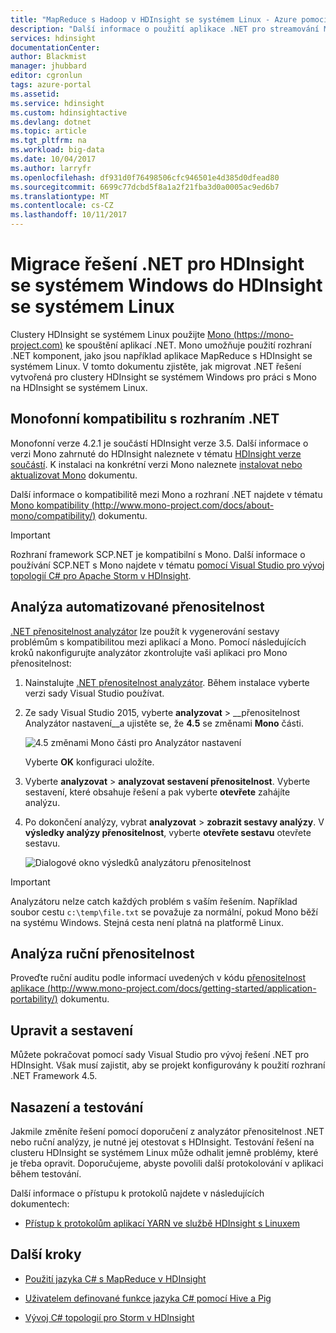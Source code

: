 ```yaml
---
title: "MapReduce s Hadoop v HDInsight se systémem Linux - Azure pomocí rozhraní .NET | Microsoft Docs"
description: "Další informace o použití aplikace .NET pro streamování MapReduce na HDInsight se systémem Linux."
services: hdinsight
documentationCenter: 
author: Blackmist
manager: jhubbard
editor: cgronlun
tags: azure-portal
ms.assetid: 
ms.service: hdinsight
ms.custom: hdinsightactive
ms.devlang: dotnet
ms.topic: article
ms.tgt_pltfrm: na
ms.workload: big-data
ms.date: 10/04/2017
ms.author: larryfr
ms.openlocfilehash: df931d0f76498506cfc946501e4d385d0dfead80
ms.sourcegitcommit: 6699c77dcbd5f8a1a2f21fba3d0a0005ac9ed6b7
ms.translationtype: MT
ms.contentlocale: cs-CZ
ms.lasthandoff: 10/11/2017
---
```

# <a name="migrate-net-solutions-for-windows-based-hdinsight-to-linux-based-hdinsight"></a>Migrace řešení .NET pro HDInsight se systémem Windows do HDInsight se systémem Linux

Clustery HDInsight se systémem Linux použijte [Mono (https://mono-project.com)](https://mono-project.com) ke spouštění aplikací .NET. Mono umožňuje použití rozhraní .NET komponent, jako jsou například aplikace MapReduce s HDInsight se systémem Linux. V tomto dokumentu zjistěte, jak migrovat .NET řešení vytvořená pro clustery HDInsight se systémem Windows pro práci s Mono na HDInsight se systémem Linux.

## <a name="mono-compatibility-with-net"></a>Monofonní kompatibilitu s rozhraním .NET

Monofonní verze 4.2.1 je součástí HDInsight verze 3.5. Další informace o verzi Mono zahrnuté do HDInsight naleznete v tématu [HDInsight verze součástí](hdinsight-component-versioning.md). K instalaci na konkrétní verzi Mono naleznete [instalovat nebo aktualizovat Mono](hdinsight-hadoop-install-mono.md) dokumentu.

Další informace o kompatibilitě mezi Mono a rozhraní .NET najdete v tématu [Mono kompatibility (http://www.mono-project.com/docs/about-mono/compatibility/)](http://www.mono-project.com/docs/about-mono/compatibility/) dokumentu.

> [!IMPORTANT]
> Rozhraní framework SCP.NET je kompatibilní s Mono. Další informace o používání SCP.NET s Mono najdete v tématu [pomocí Visual Studio pro vývoj topologií C# pro Apache Storm v HDInsight](hdinsight-storm-develop-csharp-visual-studio-topology.md).

## <a name="automated-portability-analysis"></a>Analýza automatizované přenositelnost

[.NET přenositelnost analyzátor](https://marketplace.visualstudio.com/items?itemName=ConnieYau.NETPortabilityAnalyzer) lze použít k vygenerování sestavy problémům s kompatibilitou mezi aplikací a Mono. Pomocí následujících kroků nakonfigurujte analyzátor zkontrolujte vaši aplikaci pro Mono přenositelnost:

1. Nainstalujte [.NET přenositelnost analyzátor](https://marketplace.visualstudio.com/items?itemName=ConnieYau.NETPortabilityAnalyzer). Během instalace vyberte verzi sady Visual Studio používat.

2. Ze sady Visual Studio 2015, vyberte __analyzovat__ > __přenositelnost Analyzátor nastavení__a ujistěte se, že __4.5__ se změnami __Mono__ části.

    ![4.5 změnami Mono části pro Analyzátor nastavení](./media/hdinsight-hadoop-migrate-dotnet-to-linux/portability-analyzer-settings.png)

    Vyberte __OK__ konfiguraci uložíte.

3. Vyberte __analyzovat__ > __analyzovat sestavení přenositelnost__. Vyberte sestavení, které obsahuje řešení a pak vyberte __otevřete__ zahájíte analýzu.

4. Po dokončení analýzy, vybrat __analyzovat__ > __zobrazit sestavy analýzy__. V __výsledky analýzy přenositelnost__, vyberte __otevřete sestavu__ otevřete sestavu.

    ![Dialogové okno výsledků analyzátoru přenositelnost](./media/hdinsight-hadoop-migrate-dotnet-to-linux/portability-analyzer-results.png)

> [!IMPORTANT]
> Analyzátoru nelze catch každých problém s vaším řešením. Například soubor cestu `c:\temp\file.txt` se považuje za normální, pokud Mono běží na systému Windows. Stejná cesta není platná na platformě Linux.

## <a name="manual-portability-analysis"></a>Analýza ruční přenositelnost

Proveďte ruční auditu podle informací uvedených v kódu [přenositelnost aplikace (http://www.mono-project.com/docs/getting-started/application-portability/)](http://www.mono-project.com/docs/getting-started/application-portability/) dokumentu.

## <a name="modify-and-build"></a>Upravit a sestavení

Můžete pokračovat pomocí sady Visual Studio pro vývoj řešení .NET pro HDInsight. Však musí zajistit, aby se projekt konfigurovány k použití rozhraní .NET Framework 4.5.

## <a name="deploy-and-test"></a>Nasazení a testování

Jakmile změníte řešení pomocí doporučení z analyzátor přenositelnost .NET nebo ruční analýzy, je nutné jej otestovat s HDInsight. Testování řešení na clusteru HDInsight se systémem Linux může odhalit jemně problémy, které je třeba opravit. Doporučujeme, abyste povolili další protokolování v aplikaci během testování.

Další informace o přístupu k protokolů najdete v následujících dokumentech:

* [Přístup k protokolům aplikací YARN ve službě HDInsight s Linuxem](hdinsight-hadoop-access-yarn-app-logs-linux.md)

## <a name="next-steps"></a>Další kroky

* [Použití jazyka C# s MapReduce v HDInsight](hdinsight-hadoop-dotnet-csharp-mapreduce-streaming.md)

* [Uživatelem definované funkce jazyka C# pomocí Hive a Pig](hdinsight-hadoop-hive-pig-udf-dotnet-csharp.md)

* [Vývoj C# topologií pro Storm v HDInsight](hdinsight-storm-develop-csharp-visual-studio-topology.md)